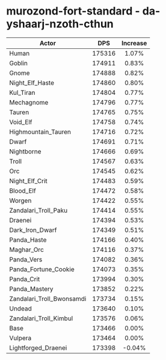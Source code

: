 # murozond-fort-standard - da-yshaarj-nzoth-cthun
| Actor | DPS | Increase |
|---|:---:|:---:|
|Human|175316|1.07%|
|Goblin|174911|0.83%|
|Gnome|174888|0.82%|
|Night_Elf_Haste|174860|0.80%|
|Kul_Tiran|174804|0.77%|
|Mechagnome|174796|0.77%|
|Tauren|174765|0.75%|
|Void_Elf|174758|0.74%|
|Highmountain_Tauren|174716|0.72%|
|Dwarf|174691|0.71%|
|Nightborne|174666|0.69%|
|Troll|174567|0.63%|
|Orc|174545|0.62%|
|Night_Elf_Crit|174483|0.59%|
|Blood_Elf|174472|0.58%|
|Worgen|174422|0.55%|
|Zandalari_Troll_Paku|174414|0.55%|
|Draenei|174394|0.53%|
|Dark_Iron_Dwarf|174349|0.51%|
|Panda_Haste|174166|0.40%|
|Maghar_Orc|174116|0.37%|
|Panda_Vers|174082|0.36%|
|Panda_Fortune_Cookie|174073|0.35%|
|Panda_Crit|173994|0.30%|
|Panda_Mastery|173852|0.22%|
|Zandalari_Troll_Bwonsamdi|173734|0.15%|
|Undead|173640|0.10%|
|Zandalari_Troll_Kimbul|173576|0.06%|
|Base|173466|0.00%|
|Vulpera|173464|0.00%|
|Lightforged_Draenei|173398|-0.04%|
